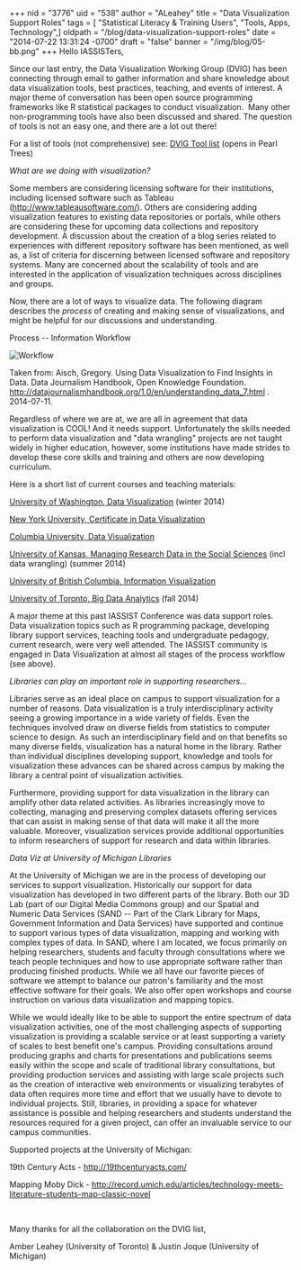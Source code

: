 +++
nid = "3776"
uid = "538"
author = "ALeahey"
title = "Data Visualization Support Roles"
tags = [ "Statistical Literacy & Training Users", "Tools, Apps, Technology",]
oldpath = "/blog/data-visualization-support-roles"
date = "2014-07-22 13:31:24 -0700"
draft = "false"
banner = "/img/blog/05-bb.png"
+++
Hello IASSISTers,

Since our last entry, the Data Visualization Working Group (DVIG) has
been connecting through email to gather information and share knowledge
about data visualization tools, best practices, teaching, and events of
interest. A major theme of conversation has been open source programming
frameworks like R statistical packages to conduct visualization.  Many
other non-programming tools have also been discussed and shared. The
question of tools is not an easy one, and there are a lot out there!

For a list of tools (not comprehensive) see: [DVIG Tool list](http://www.pearltrees.com/amberl/data-visualization-tools/id7749157%20) (opens in Pearl Trees)

*What are we doing with visualization?*

Some members are considering licensing software for their institutions,
including licensed software such as Tableau
(<http://www.tableausoftware.com/>). Others are considering adding
visualization features to existing data repositories or portals, while
others are considering these for upcoming data collections and
repository development. A discussion about the creation of a blog series
related to experiences with different repository software has been
mentioned, as well as, a list of criteria for discerning between
licensed software and repository systems. Many are concerned about the
scalability of tools and are interested in the application of
visualization techniques across disciplines and groups.

Now, there are a lot of ways to visualize data. The following diagram
describes the *process* of creating and making sense of visualizations,
and might be helpful for our discussions and understanding.

Process -- Information Workflow

![](/img/blog/05-bb.png "Workflow")

Taken from: Aisch, Gregory. Using Data Visualization to Find Insights in
Data. Data Journalism Handbook, Open Knowledge Foundation.
<http://datajournalismhandbook.org/1.0/en/understanding_data_7.html> .
2014-07-11.

Regardless of where we are at, we are all in agreement that data
visualization is COOL! And it needs support. Unfortunately the skills
needed to perform data visualization and "data wrangling" projects are
not taught widely in higher education, however, some institutions have
made strides to develop these core skills and training and others are
now developing curriculum. 

Here is a short list of current courses and teaching materials:

[University of Washington, Data
Visualization](http://courses.cs.washington.edu/courses/cse512/14wi/)
(winter 2014)

[New York University, Certificate in Data
Visualization](http://www.scps.nyu.edu/academics/departments/cada/academic-offerings/noncredit/certificate-in-analytics-and-data-visualization.html)

[Columbia University, Data
Visualization](http://www.columbia.edu/~ih2240/dataviz/)

[University of Kansas, Managing Research Data in the Social
Sciences](http://www.ipsr.ku.edu/new/AboutLAS792Summer2014.pdf) (incl
data wrangling) (summer 2014)

[University of British Columbia, Information
Visualization](http://www.cs.ubc.ca/~tmm/courses/533-11/)

[University of Toronto, Big Data
Analytics](http://2learn.utoronto.ca/uoft/search/publicCourseSearchDetails.do?method=load&cms=true&courseId=30040952&_ga=1.70030866.381144231.1404395141)
(fall 2014)

A major theme at this past IASSIST Conference was data support roles.
Data visualization topics such as R programming package, developing
library support services, teaching tools and undergraduate pedagogy,
current research, were very well attended. The IASSIST community is
engaged in Data Visualization at almost all stages of the process
workflow (see above).

*Libraries can play an important role in supporting researchers...*

Libraries serve as an ideal place on campus to support visualization for
a number of reasons. Data visualization is a truly interdisciplinary
activity seeing a growing importance in a wide variety of fields. Even
the techniques involved draw on diverse fields from statistics to
computer science to design. As such an interdisciplinary field and on
that benefits so many diverse fields, visualization has a natural home
in the library. Rather than individual disciplines developing support,
knowledge and tools for visualization these advances can be shared
across campus by making the library a central point of visualization
activities.

Furthermore, providing support for data visualization in the library can
amplify other data related activities. As libraries increasingly move to
collecting, managing and preserving complex datasets offering services
that can assist in making sense of that data will make it all the more
valuable. Moreover, visualization services provide additional
opportunities to inform researchers of support for research and data
within libraries.

*Data Viz at University of Michigan Libraries*

At the University of Michigan we are in the process of developing our
services to support visualization. Historically our support for data
visualization has developed in two different parts of the library. Both
our 3D Lab (part of our Digital Media Commons group) and our Spatial and
Numeric Data Services (SAND -- Part of the Clark Library for Maps,
Government Information and Data Services) have supported and continue to
support various types of data visualization, mapping and working with
complex types of data. In SAND, where I am located, we focus primarily
on helping researchers, students and faculty through consultations where
we teach people techniques and how to use appropriate software rather
than producing finished products. While we all have our favorite pieces
of software we attempt to balance our patron's familiarity and the most
effective software for their goals. We also offer open workshops and
course instruction on various data visualization and mapping topics.

While we would ideally like to be able to support the entire spectrum of
data visualization activities, one of the most challenging aspects of
supporting visualization is providing a scalable service or at least
supporting a variety of scales to best benefit one's campus. Providing
consultations around producing graphs and charts for presentations and
publications seems easily within the scope and scale of traditional
library consultations, but providing production services and assisting
with large scale projects such as the creation of interactive web
environments or visualizing terabytes of data often requires more time
and effort that we usually have to devote to individual projects. Still,
libraries, in providing a space for whatever assistance is possible and
helping researchers and students understand the resources required for a
given project, can offer an invaluable service to our campus
communities.

Supported projects at the University of Michigan:

19th Century Acts - <http://19thcenturyacts.com/>

Mapping Moby Dick - <http://record.umich.edu/articles/technology-meets-literature-students-map-classic-novel>

 

Many thanks for all the collaboration on the DVIG list, 

Amber Leahey (University of Toronto) & Justin Joque (University of
Michigan)
